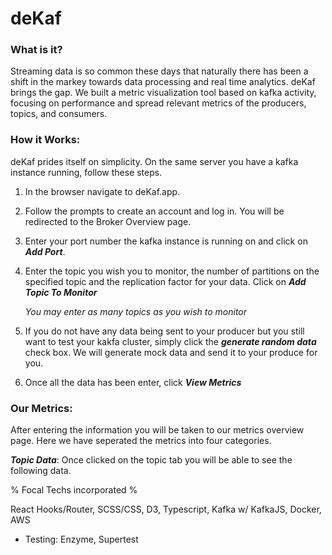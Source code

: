 # deKaf

### What is it?


Streaming data is so common these days that naturally there has been a shift in the markey towards data processing and real time analytics. deKaf brings the gap. We built a metric visualization tool based on kafka activity, focusing on performance and spread relevant metrics of the producers, topics, and consumers.

### How it Works:
deKaf prides itself on simplicity. On the same server you have a kafka instance running, follow these steps.
1. In the browser navigate to deKaf.app.
2. Follow the prompts to create an account and log in. You will be redirected to the Broker Overview page.
3. Enter your port number the kafka instance is running on and click on **_Add Port_**.
4. Enter the topic you wish you to monitor, the number of partitions on the specified topic and the replication factor for your data. Click on **_Add Topic To Monitor_**

    *You may enter as many topics as you wish to monitor*
5. If you do not have any data being sent to your producer but you still want to test your kakfa cluster, simply click the **_generate random data_** check box. We will generate mock data and send it to your produce for you.
6. Once all the data has been enter, click **_View Metrics_**

### Our Metrics:
After entering the information you will be taken to our metrics overview page. Here we have seperated the metrics into four categories.

***Topic Data***:
Once clicked on the topic tab you will be able to see the following data. 


% Focal Techs incorporated %

React Hooks/Router, SCSS/CSS, D3, Typescript, Kafka w/ KafkaJS, Docker, AWS 
- Testing: Enzyme, Supertest



